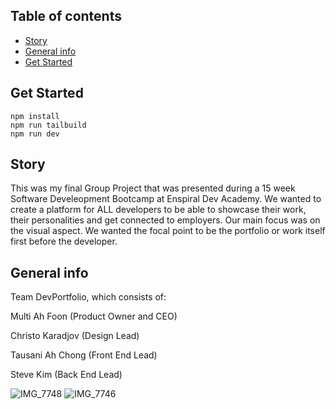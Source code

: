 ## Table of contents
* [Story](#story)
* [General info](#general-info)
* [Get Started](#get-started)

## Get Started

```shell
npm install
npm run tailbuild
npm run dev
```


## Story
This was my final Group Project that was presented during a 15 week Software Develeopment Bootcamp at Enspiral Dev Academy. 
We wanted to create a platform for ALL developers to be able to showcase their work, their personalities and get connected to employers. Our main focus was on the visual aspect. We wanted the focal point to be the portfolio or work itself first before the developer. 
	
	
## General info
Team DevPortfolio, which consists of: 

Multi Ah Foon (Product Owner and CEO)

Christo Karadjov (Design Lead)

Tausani Ah Chong (Front End Lead)

Steve Kim (Back End Lead)

![IMG_7748](https://user-images.githubusercontent.com/58315812/108942986-db4b3380-76bc-11eb-9a0b-2637213e6275.JPG)
![IMG_7746](https://user-images.githubusercontent.com/58315812/108942999-e1d9ab00-76bc-11eb-9b8a-05e514dcf28e.JPG)
